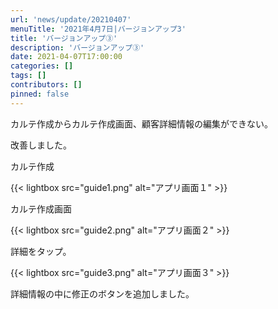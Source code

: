 ```yaml
---
url: 'news/update/20210407'
menuTitle: '2021年4月7日|バージョンアップ3'
title: 'バージョンアップ③'
description: 'バージョンアップ③'
date: 2021-04-07T17:00:00
categories: []
tags: []
contributors: []
pinned: false
---
```


カルテ作成からカルテ作成画面、顧客詳細情報の編集ができない。

改善しました。

カルテ作成

{{< lightbox src="guide1.png" alt="アプリ画面１" >}}

カルテ作成画面

{{< lightbox src="guide2.png" alt="アプリ画面２" >}}

詳細をタップ。

{{< lightbox src="guide3.png" alt="アプリ画面３" >}}

詳細情報の中に修正のボタンを追加しました。
